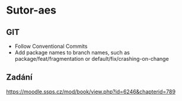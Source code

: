 # Sutor-aes

## GIT

- Follow Conventional Commits
- Add package names to branch names, such as package/feat/fragmentation or default/fix/crashing-on-change

## Zadání

https://moodle.ssps.cz/mod/book/view.php?id=6246&chapterid=789
